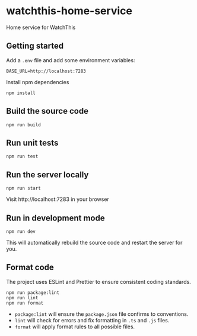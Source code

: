 # watchthis-home-service

Home service for WatchThis

## Getting started

Add a `.env` file and add some environment variables:

    BASE_URL=http://localhost:7283

Install npm dependencies

    npm install

## Build the source code

    npm run build

## Run unit tests

    npm run test

## Run the server locally

    npm run start

Visit http://localhost:7283 in your browser

## Run in development mode

    npm run dev

This will automatically rebuild the source code and restart the server for you.

## Format code

The project uses ESLint and Prettier to ensure consistent coding standards.

    npm run package:lint
    npm run lint
    npm run format

- `package:lint` will ensure the `package.json` file confirms to conventions.
- `lint` will check for errors and fix formatting in `.ts` and `.js` files.
- `format` will apply format rules to all possible files.
